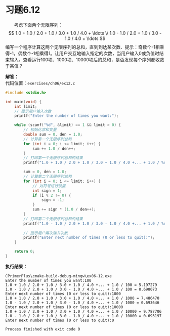 # 习题6.12

&emsp;&emsp;考虑下面两个无限序列：
$$
1.0 + 1.0 / 2.0 + 1.0 / 3.0 + 1.0 / 4.0 + \ldots \\
1.0 - 1.0 / 2.0 + 1.0 / 3.0 - 1.0 / 4.0 + \ldots
$$
编写一个程序计算这两个无限序列的总和，直到到达某次数、提示：奇数个-1相乘得-1，偶数个-1相乘得1。让用户交互地输入指定的次数，当用户输入0或负值时结束输入。查看运行100项、1000项、10000项后的总和，是否发现每个序列都收敛于某值？

**解答：**  
代码位置：`exercises/ch06/ex12.c`

```c
#include <stdio.h>

int main(void) {
    int limit;
    // 提示用户输入次数
    printf("Enter the number of times you want:");

    while (scanf("%d", &limit) == 1 && limit > 0) {
        // 初始化求和变量
        double sum = 0, den = 1.0;
        // 计算第一个无限序列总和
        for (int i = 0; i <= limit; i++) {
            sum += 1.0 / den++;
        }
        // 打印第一个无限序列总和的结果
        printf("1.0 + 1.0 / 2.0 + 1.0 / 3.0 + 1.0 / 4.0 +... + 1.0 / %d = %f\n", limit, sum);

        sum = 0, den = 1.0;
        // 计算第二个无限序列总和
        for (int i = 0; i <= limit; i++) {
            // 对符号进行设置
            int sign = 1;
            if (i % 2 != 0) {
                sign = -1;
            }
            sum += sign * (1.0 / den++);
        }
        // 打印第二个无限序列总和的结果
        printf("1.0 - 1.0 / 2.0 + 1.0 / 3.0 - 1.0 / 4.0 +... + 1.0 / %d = %f\n", limit, sum);
        
        // 提示用户再次输入次数
        printf("Enter next number of times (0 or less to quit):");
    }

    return 0;
}
```

**执行结果：**
```
CPrimerPlus\cmake-build-debug-mingw\ex06-12.exe
Enter the number of times you want:100
1.0 + 1.0 / 2.0 + 1.0 / 3.0 + 1.0 / 4.0 +... + 1.0 / 100 = 5.197279
1.0 - 1.0 / 2.0 + 1.0 / 3.0 - 1.0 / 4.0 +... + 1.0 / 100 = 0.698073
Enter next number of times (0 or less to quit):1000
1.0 + 1.0 / 2.0 + 1.0 / 3.0 + 1.0 / 4.0 +... + 1.0 / 1000 = 7.486470
1.0 - 1.0 / 2.0 + 1.0 / 3.0 - 1.0 / 4.0 +... + 1.0 / 1000 = 0.693646
Enter next number of times (0 or less to quit):10000
1.0 + 1.0 / 2.0 + 1.0 / 3.0 + 1.0 / 4.0 +... + 1.0 / 10000 = 9.787706
1.0 - 1.0 / 2.0 + 1.0 / 3.0 - 1.0 / 4.0 +... + 1.0 / 10000 = 0.693197
Enter next number of times (0 or less to quit):0

Process finished with exit code 0

```